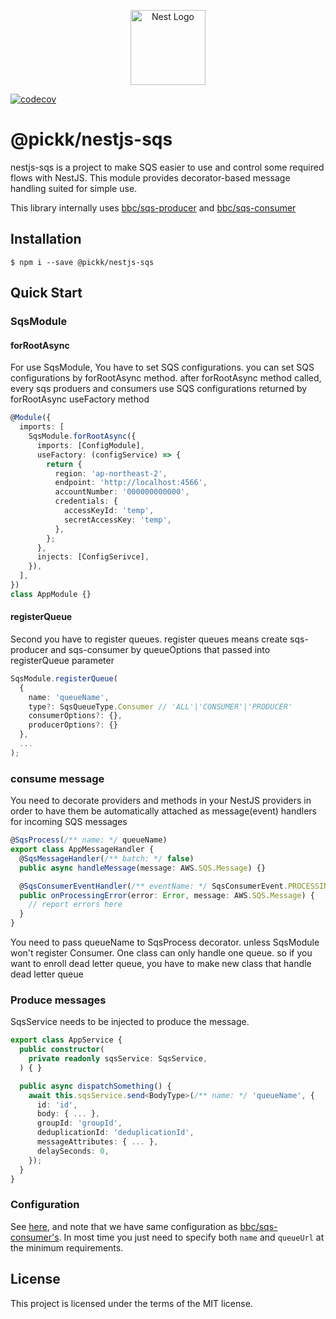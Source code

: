 <p align="center">
  <a href="http://nestjs.com/" target="blank"><img src="https://nestjs.com/img/logo-small.svg" width="120" alt="Nest Logo" /></a>
</p>

[![codecov](https://codecov.io/gh/DEV-MUGLES/nestjs-sqs/branch/master/graph/badge.svg?token=pMLNZOxXiq)](https://codecov.io/gh/DEV-MUGLES/nestjs-sqs)

# @pickk/nestjs-sqs

nestjs-sqs is a project to make SQS easier to use and control some required flows with NestJS. This module provides decorator-based message handling suited for simple use.

This library internally uses [bbc/sqs-producer](https://github.com/bbc/sqs-producer) and [bbc/sqs-consumer](https://github.com/bbc/sqs-consumer)

## Installation

```shell script
$ npm i --save @pickk/nestjs-sqs
```

## Quick Start

### SqsModule

#### forRootAsync

For use SqsModule, You have to set SQS configurations. you can set SQS configurations by forRootAsync method.
after forRootAsync method called, every sqs produers and consumers use SQS configurations returned by forRootAsync useFactory method

```ts
@Module({
  imports: [
    SqsModule.forRootAsync({
      imports: [ConfigModule],
      useFactory: (configService) => {
        return {
          region: 'ap-northeast-2',
          endpoint: 'http://localhost:4566',
          accountNumber: '000000000000',
          credentials: {
            accessKeyId: 'temp',
            secretAccessKey: 'temp',
          },
        };
      },
      injects: [ConfigSerivce],
    }),
  ],
})
class AppModule {}
```

#### registerQueue

Second you have to register queues. register queues means create sqs-producer and sqs-consumer by queueOptions that passed into registerQueue parameter

```ts
SqsModule.registerQueue(
  {
    name: 'queueName',
    type?: SqsQueueType.Consumer // 'ALL'|'CONSUMER'|'PRODUCER'
    consumerOptions?: {},
    producerOptions?: {}
  },
  ...
);
```

### consume message

You need to decorate providers and methods in your NestJS providers in order to have them be automatically attached as message(event) handlers for incoming SQS messages

```ts
@SqsProcess(/** name: */ queueName)
export class AppMessageHandler {
  @SqsMessageHandler(/** batch: */ false)
  public async handleMessage(message: AWS.SQS.Message) {}

  @SqsConsumerEventHandler(/** eventName: */ SqsConsumerEvent.PROCESSING_ERROR)
  public onProcessingError(error: Error, message: AWS.SQS.Message) {
    // report errors here
  }
}
```

You need to pass queueName to SqsProcess decorator. unless SqsModule won't register Consumer.
One class can only handle one queue. so if you want to enroll dead letter queue, you have to make new class that handle dead letter queue

### Produce messages

SqsService needs to be injected to produce the message.

```ts
export class AppService {
  public constructor(
    private readonly sqsService: SqsService,
  ) { }

  public async dispatchSomething() {
    await this.sqsService.send<BodyType>(/** name: */ 'queueName', {
      id: 'id',
      body: { ... },
      groupId: 'groupId',
      deduplicationId: 'deduplicationId',
      messageAttributes: { ... },
      delaySeconds: 0,
    });
  }
}
```

### Configuration

See [here](https://github.com/DEV-MUGLES/nestjs-sqs/blob/master/lib/sqs.types.ts), and note that we have same configuration as [bbc/sqs-consumer's](https://github.com/bbc/sqs-consumer).
In most time you just need to specify both `name` and `queueUrl` at the minimum requirements.

## License

This project is licensed under the terms of the MIT license.
